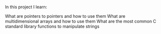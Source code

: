 In this project I learn:

What are pointers to pointers and how to use them
What are multidimensional arrays and how to use them
What are the most common C standard library functions to manipulate strings
